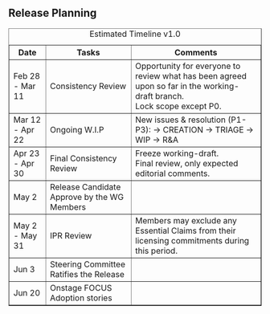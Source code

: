 ## Release Planning 

<table border="1">
    <caption>Estimated Timeline v1.0</caption>
    <thead>
        <tr>
            <th>Date</th>
            <th>Tasks</th>
            <th>Comments</th>
        </tr>
    </thead>
    <tbody>
        <tr>
            <td>Feb 28 - Mar 11</td>
            <td>Consistency Review</td>
            <td>Opportunity for everyone to review what has been agreed upon so far in the working-draft branch. </br> Lock scope except P0.</td>
        </tr>
        <tr>
            <td>Mar 12 - Apr 22</td>
            <td>Ongoing W.I.P</td>
            <td>New issues & resolution (P1-P3): → CREATION → TRIAGE → WIP → R&A</td>
        </tr>
        <tr>
            <td>Apr 23 - Apr 30</td>
            <td>Final Consistency Review</td>
            <td>Freeze working-draft. </br> Final review, only expected editorial comments.</td>
        </tr>
        <tr>
            <td>May 2</td>
            <td>Release Candidate Approve by the WG Members</td>
            <td></td>
        </tr>
        <tr>
            <td>May 2 - May 31</td>
            <td>IPR Review</td>
            <td>Members may exclude any Essential Claims from their licensing commitments during this period.</td>
        </tr>
        <tr>
            <td>Jun 3</td>
            <td>Steering Committee Ratifies the Release</td>
            <td></td>
        </tr>
        <tr>
            <td>Jun 20</td>
            <td>Onstage FOCUS Adoption stories</td>
            <td></td>
        </tr>
    </tbody>
</table>
